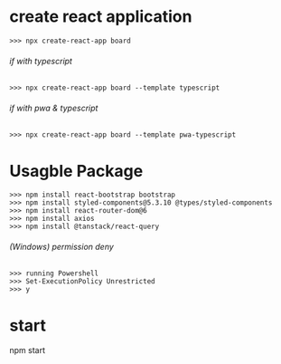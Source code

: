 # create react application
```
>>> npx create-react-app board
```

###### if with typescript
```
>>> npx create-react-app board --template typescript
```

###### if with pwa & typescript
```
>>> npx create-react-app board --template pwa-typescript
```


# Usagble Package
```
>>> npm install react-bootstrap bootstrap
>>> npm install styled-components@5.3.10 @types/styled-components
>>> npm install react-router-dom@6
>>> npm install axios
>>> npm install @tanstack/react-query
```


###### (Windows) permission deny
```
>>> running Powershell
>>> Set-ExecutionPolicy Unrestricted
>>> y
```


# start
npm start
